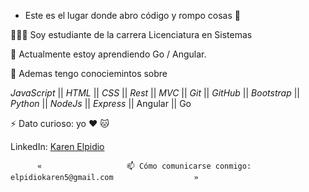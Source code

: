 

-  Este es el lugar donde abro código y rompo cosas 🤣 

👩🏾‍💻 Soy estudiante de la carrera Licenciatura en Sistemas

🌱 Actualmente estoy aprendiendo Go / Angular. 

💬 Ademas tengo conociemintos sobre 

_JavaScript_ ||  _HTML_ || _CSS_ || _Rest_ || _MVC_ || _Git_ || _GitHub_ || _Bootstrap_ || _Python_ ||  _NodeJs_ || _Express_ || Angular || Go

⚡ Dato curioso: yo ❤️ 🐱 

LinkedIn: [Karen Elpidio](https://www.linkedin.com/in/karenelpidio/)
          
          «                   📫 Cómo comunicarse conmigo: elpidiokaren5@gmail.com                  »
